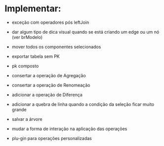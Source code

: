 # Implementar:


- exceção com operadores pós leftJoin
- dar algum tipo de dica visual quando se está criando um edge ou um nó (ver brModelo)
- mover todos os componentes selecionados 

- exportar tabela sem PK
- pk composto
- consertar a operação de Agregação
- consertar a operação de Renomeação
- adicionar a operação de Diferença
- adicionar a quebra de linha quando a condição da seleção ficar muito grande

- salvar a árvore


- mudar a forma de interação na aplicação das operações 
- plu-gin para operações personalizadas

